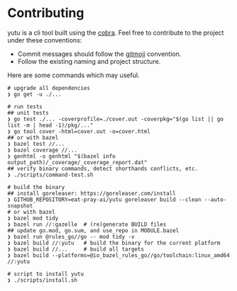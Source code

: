 # Contributing

yutu is a cli tool built using the [cobra](https://github.com/spf13/cobra). Feel free to contribute to the project under these conventions:

- Commit messages should follow the [gitmoji](https://gitmoji.dev) convention.
- Follow the existing naming and project structure.

Here are some commands which may useful.

```shell
# upgrade all dependencies
❯ go get -u ./...

# run tests
## unit tests
❯ go test ./... -coverprofile=./cover.out -coverpkg="$(go list || go list -m | head -1)/pkg/..."
❯ go tool cover -html=cover.out -o=cover.html 
## or with bazel
❯ bazel test //...
❯ bazel coverage //...
❯ genhtml -o genhtml "$(bazel info output_path)/_coverage/_coverage_report.dat"
## verify binary commands, detect shorthands conflicts, etc.
❯ ./scripts/command-test.sh

# build the binary
## install goreleaser: https://goreleaser.com/install
❯ GITHUB_REPOSITORY=eat-pray-ai/yutu goreleaser build --clean --auto-snapshot
# or with bazel
❯ bazel mod tidy
❯ bazel run //:gazelle  # (re)generate BUILD files
## update go.mod, go.sum, and use_repo in MODULE.bazel
❯ bazel run @rules_go//go -- mod tidy -v
❯ bazel build //:yutu   # build the binary for the current platform
❯ bazel build //...     # build all targets
❯ bazel build --platforms=@io_bazel_rules_go//go/toolchain:linux_amd64 //:yutu

# script to install yutu
❯ ./scripts/install.sh
```
